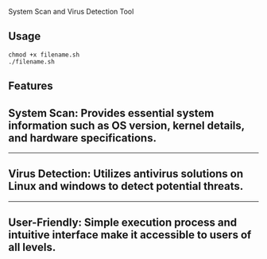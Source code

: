 System Scan and Virus Detection Tool

Usage
-------

```
chmod +x filename.sh
./filename.sh
```

Features
-------
System Scan: Provides essential system information such as OS version, kernel details, and hardware specifications.
-------
-------
Virus Detection: Utilizes antivirus solutions on Linux and windows to detect potential threats.
-------
-------
User-Friendly: Simple execution process and intuitive interface make it accessible to users of all levels.
-------


